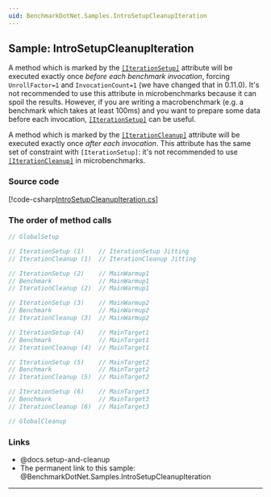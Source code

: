 ```yaml
---
uid: BenchmarkDotNet.Samples.IntroSetupCleanupIteration
---
```


## Sample: IntroSetupCleanupIteration

A method which is marked by the [`[IterationSetup]`](xref:BenchmarkDotNet.Attributes.IterationSetupAttribute)
  attribute will be executed exactly once *before each benchmark invocation*, forcing `UnrollFactor=1` and `InvocationCount=1` (we have changed that in 0.11.0).
It's not recommended to use this attribute in microbenchmarks because it can spoil the results.
However, if you are writing a macrobenchmark (e.g. a benchmark which takes at least 100ms) and
  you want to prepare some data before each invocation,
  [`[IterationSetup]`](xref:BenchmarkDotNet.Attributes.IterationSetupAttribute) can be useful.

A method which is marked by the [`[IterationCleanup]`](xref:BenchmarkDotNet.Attributes.IterationCleanupAttribute)
  attribute will be executed exactly once *after each invocation*.
This attribute has the same set of constraint with `[IterationSetup]`: it's not recommended to use
  [`[IterationCleanup]`](xref:BenchmarkDotNet.Attributes.IterationCleanupAttribute) in microbenchmarks.

### Source code

[!code-csharp[IntroSetupCleanupIteration.cs](../../../samples/BenchmarkDotNet.Samples/IntroSetupCleanupIteration.cs)]

### The order of method calls

```cs
// GlobalSetup

// IterationSetup (1)    // IterationSetup Jitting
// IterationCleanup (1)  // IterationCleanup Jitting

// IterationSetup (2)    // MainWarmup1
// Benchmark             // MainWarmup1
// IterationCleanup (2)  // MainWarmup1

// IterationSetup (3)    // MainWarmup2
// Benchmark             // MainWarmup2
// IterationCleanup (3)  // MainWarmup2

// IterationSetup (4)    // MainTarget1
// Benchmark             // MainTarget1
// IterationCleanup (4)  // MainTarget1

// IterationSetup (5)    // MainTarget2
// Benchmark             // MainTarget2
// IterationCleanup (5)  // MainTarget2

// IterationSetup (6)    // MainTarget3
// Benchmark             // MainTarget3
// IterationCleanup (6)  // MainTarget3

// GlobalCleanup
```

### Links

* @docs.setup-and-cleanup
* The permanent link to this sample: @BenchmarkDotNet.Samples.IntroSetupCleanupIteration

---
